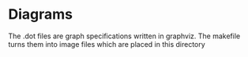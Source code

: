
# Diagrams

The .dot files are graph specifications written in graphviz.  The makefile turns them into image files which are placed in this directory

